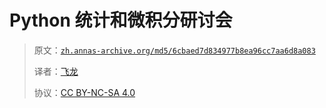 # Python 统计和微积分研讨会

> 原文：[`zh.annas-archive.org/md5/6cbaed7d834977b8ea96cc7aa6d8a083`](https://zh.annas-archive.org/md5/6cbaed7d834977b8ea96cc7aa6d8a083)
> 
> 译者：[飞龙](https://github.com/wizardforcel)
> 
> 协议：[CC BY-NC-SA 4.0](http://creativecommons.org/licenses/by-nc-sa/4.0/)